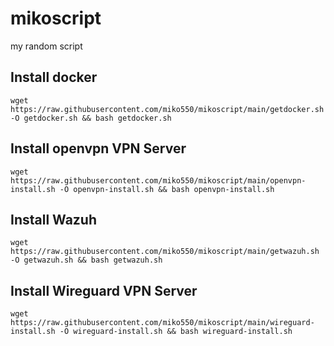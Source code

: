 # mikoscript
my random script

## Install docker
```
wget https://raw.githubusercontent.com/miko550/mikoscript/main/getdocker.sh -O getdocker.sh && bash getdocker.sh
```

## Install openvpn VPN Server
```
wget https://raw.githubusercontent.com/miko550/mikoscript/main/openvpn-install.sh -O openvpn-install.sh && bash openvpn-install.sh
```

## Install Wazuh
```
wget https://raw.githubusercontent.com/miko550/mikoscript/main/getwazuh.sh -O getwazuh.sh && bash getwazuh.sh
```

## Install Wireguard VPN Server
```
wget https://raw.githubusercontent.com/miko550/mikoscript/main/wireguard-install.sh -O wireguard-install.sh && bash wireguard-install.sh
```
